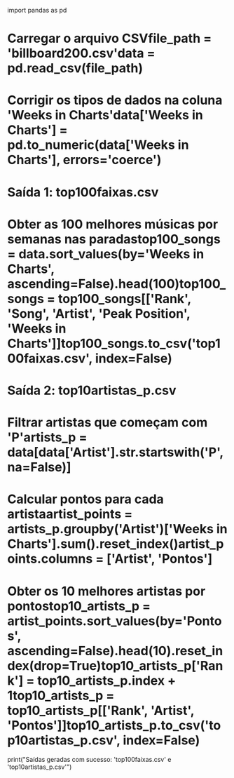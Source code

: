 import pandas as pd

# Carregar o arquivo CSVfile_path = 'billboard200.csv'data = pd.read_csv(file_path)

# Corrigir os tipos de dados na coluna 'Weeks in Charts'data['Weeks in Charts'] = pd.to_numeric(data['Weeks in Charts'], errors='coerce')

# Saída 1: top100faixas.csv
# Obter as 100 melhores músicas por semanas nas paradastop100_songs = data.sort_values(by='Weeks in Charts', ascending=False).head(100)top100_songs = top100_songs[['Rank', 'Song', 'Artist', 'Peak Position', 'Weeks in Charts']]top100_songs.to_csv('top100faixas.csv', index=False)

# Saída 2: top10artistas_p.csv
# Filtrar artistas que começam com 'P'artists_p = data[data['Artist'].str.startswith('P', na=False)]

# Calcular pontos para cada artistaartist_points = artists_p.groupby('Artist')['Weeks in Charts'].sum().reset_index()artist_points.columns = ['Artist', 'Pontos']

# Obter os 10 melhores artistas por pontostop10_artists_p = artist_points.sort_values(by='Pontos', ascending=False).head(10).reset_index(drop=True)top10_artists_p['Rank'] = top10_artists_p.index + 1top10_artists_p = top10_artists_p[['Rank', 'Artist', 'Pontos']]top10_artists_p.to_csv('top10artistas_p.csv', index=False)

print("Saídas geradas com sucesso: 'top100faixas.csv' e 'top10artistas_p.csv'")
